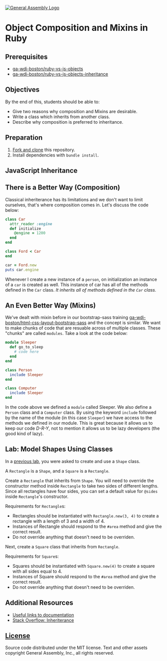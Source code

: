 [![General Assembly Logo](https://camo.githubusercontent.com/1a91b05b8f4d44b5bbfb83abac2b0996d8e26c92/687474703a2f2f692e696d6775722e636f6d2f6b6538555354712e706e67)](https://generalassemb.ly/education/web-development-immersive)

# Object Composition and Mixins in Ruby

## Prerequisites

-   [ga-wdi-boston/ruby-vs-js-objects](https://github.com/ga-wdi-boston/ruby-vs-js-objects)
-   [ga-wdi-boston/ruby-vs-js-objects-inheritance](https://github.com/ga-wdi-boston/ruby-vs-js-objects-inheritance)

## Objectives

By the end of this, students should be able to:

-   Give two reasons why composition and Mixins are desirable.
-   Write a class which inherits from another class.
-   Describe why composition is preferred to inheritance.

## Preparation

1.  [Fork and clone](https://github.com/ga-wdi-boston/meta/wiki/ForkAndClone)
    this repository.
1.  Install dependencies with `bundle install`.

## JavaScript Inheritance

## There is a Better Way (Composition)

Classical inheriterance has its limitations and we don't want to limit
ourselves, that's where composition comes in.  Let's discuss the code below:

```ruby
class Car
  attr_reader :engine
  def initialize
    @engine = 1200
  end
end

class Ford < Car
end

car = Ford.new
puts car.engine
```

Whenever I create a new instance of a `person`, on initialization an instance of
a `car` is created as well. This instance of car has all of the methods defined
in the `Car` class. *It inherits all of methods defined in the `Car` class.*


## An Even Better Way (Mixins)

We've dealt with mixin before in our bootstrap-sass training [ga-wdi-boston/html-css-layout-bootstrap-sass](https://github.com/ga-wdi-boston/html-css-layout-bootstrap-sass)
and the concept is similar. We want to make chunks of code that are resuable
across of multiple classes.  These "chunks" are called `modules`. Take a look at
the code below:

```ruby
module Sleeper
  def go_to_sleep
    # code here
  end
end

class Person
  include Sleeper
end

class Computer
  include Sleeper
end
```

In the code above we defined a `module` called Sleeper. We also define a
`Person` class and a `Computer` class. By using the keyword `include` followed
by the name of the module (in this case `Sleeper`) we have access to the methods
we defined in our module.  This is great because it allows us to keep our code
*D-R-Y*, not to mention it allows us to be lazy developers (the good kind of
lazy).

## Lab: Model Shapes Using Classes

In a [previous
lab](https://github.com/ga-wdi-boston/ruby-vs-js-objects#lab-creating-a-shape-class),
you were asked to create and use a `Shape` class.

A `Rectangle` is a `Shape`, and a `Square` is a `Rectangle`.

Create a `Rectangle` that inherits from `Shape`. You will need to override the
constructor method inside `Rectangle` to take two sides of different lengths.
Since all rectangles have four sides, you can set a default value for `@sides`
inside `Rectangle`'s constructor.

Requirements for `Rectangle`s:

-   Rectangles should be instantiated with `Rectangle.new(3, 4)` to create a
    rectangle with a length of 3 and a width of 4.
-   Instances of Rectangle should respond to the `#area` method and give the
    correct result.
-   Do not override anything that doesn't need to be overriden.

Next, create a `Square` class that inherits from `Rectangle`.

Requirements for `Square`s:

-   Squares should be instantiated with `Square.new(4)` to create a square with
    all sides equal to 4.
-   Instances of Square should respond to the `#area` method and give the
    correct result.
-   Do not override anything that doesn't need to be overriden.

## Additional Resources

-   [Useful links to documentation](https://www.ruby-lang.org/en/documentation/)
-   [Stack Overflow: Inheriterance](http://stackoverflow.com/questions/15754768/when-do-we-use-ruby-module-vs-using-class-composition)

## [License](LICENSE)

Source code distributed under the MIT license. Text and other assets copyright
General Assembly, Inc., all rights reserved.
